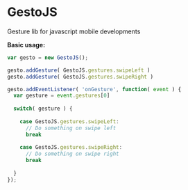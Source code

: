 GestoJS
=======

Gesture lib for javascript mobile developments

**Basic usage:**

```js
var gesto = new GestoJS();

gesto.addGesture( GestoJS.gestures.swipeLeft )
gesto.addGesture( GestoJS.gestures.swipeRight )

gesto.addEventListener( 'onGesture', function( event ) {
  var gesture = event.gestures[0]
  
  switch( gesture ) {
    
    case GestoJS.gestures.swipeLeft:
      // Do something on swipe left
      break
      
    case GestoJS.gestures.swipeRight:
      // Do something on swipe right
      break
    
  }
});
```